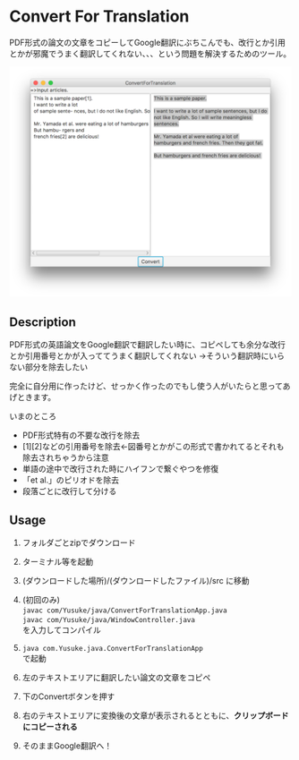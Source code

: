 # Convert For Translation

PDF形式の論文の文章をコピーしてGoogle翻訳にぶちこんでも、改行とか引用とかが邪魔でうまく翻訳してくれない、、、という問題を解決するためのツール。

![screenshot](./screenshot_1.png "スクリーンショット")

## Description
PDF形式の英語論文をGoogle翻訳で翻訳したい時に、コピペしても余分な改行とか引用番号とかが入っててうまく翻訳してくれない
→そういう翻訳時にいらない部分を除去したい

完全に自分用に作ったけど、せっかく作ったのでもし使う人がいたらと思ってあげときます。

いまのところ
* PDF形式特有の不要な改行を除去
* [1][2]などの引用番号を除去←図番号とかがこの形式で書かれてるとそれも除去されちゃうから注意
* 単語の途中で改行された時にハイフンで繋ぐやつを修復
* 「et al.」のピリオドを除去
* 段落ごとに改行して分ける


## Usage
1. フォルダごとzipでダウンロード
2. ターミナル等を起動
3. (ダウンロードした場所)/(ダウンロードしたファイル)/src に移動
4. (初回のみ)  
`javac com/Yusuke/java/ConvertForTranslationApp.java`  
`javac com/Yusuke/java/WindowController.java`  
を入力してコンパイル  
5.  `java com.Yusuke.java.ConvertForTranslationApp`  
で起動

6. 左のテキストエリアに翻訳したい論文の文章をコピペ
7. 下のConvertボタンを押す
8. 右のテキストエリアに変換後の文章が表示されるとともに、**クリップボードにコピーされる**
9. そのままGoogle翻訳へ！





